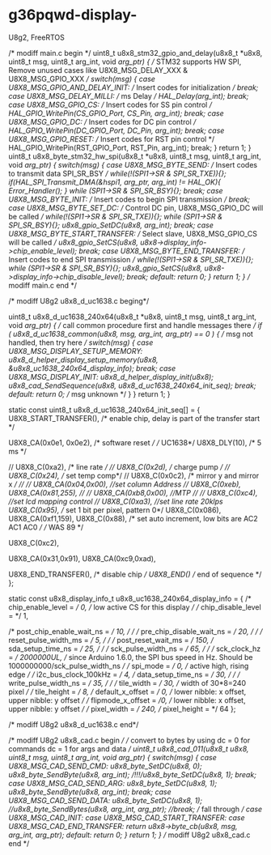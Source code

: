 # g36pqwd-display-
U8g2, FreeRTOS

/* modiff main.c
begin */
uint8_t u8x8_stm32_gpio_and_delay(u8x8_t *u8x8, uint8_t msg, uint8_t arg_int, void *arg_ptr)
{
	/* STM32 supports HW SPI, Remove unused cases like U8X8_MSG_DELAY_XXX & U8X8_MSG_GPIO_XXX */
	switch(msg)
	{
	case U8X8_MSG_GPIO_AND_DELAY_INIT:
		/* Insert codes for initialization */
		break;
	case U8X8_MSG_DELAY_MILLI:
		/* ms Delay */
		HAL_Delay(arg_int);
		break;
	case U8X8_MSG_GPIO_CS:
		/* Insert codes for SS pin control */
		HAL_GPIO_WritePin(CS_GPIO_Port, CS_Pin, arg_int);
		break;
	case U8X8_MSG_GPIO_DC:
		/* Insert codes for DC pin control */
		HAL_GPIO_WritePin(DC_GPIO_Port, DC_Pin, arg_int);
		break;
	case U8X8_MSG_GPIO_RESET:
		/* Insert codes for RST pin control */
		HAL_GPIO_WritePin(RST_GPIO_Port, RST_Pin, arg_int);
		break;
	}
	return 1;
}
uint8_t u8x8_byte_stm32_hw_spi(u8x8_t *u8x8, uint8_t msg, uint8_t arg_int, void *arg_ptr)
{
	switch(msg) {
	case U8X8_MSG_BYTE_SEND:
		/* Insert codes to transmit data SPI_SR_BSY */
		while(!(SPI1->SR & SPI_SR_TXE)){};
		if(HAL_SPI_Transmit_DMA(&hspi1, arg_ptr, arg_int) != HAL_OK){
			  Error_Handler();
		}
		while (SPI1->SR & SPI_SR_BSY){};
		break;
	case U8X8_MSG_BYTE_INIT:
		/* Insert codes to begin SPI transmission */
		break;
	case U8X8_MSG_BYTE_SET_DC:
		/* Control DC pin, U8X8_MSG_GPIO_DC will be called */
		while(!(SPI1->SR & SPI_SR_TXE)){};
		while (SPI1->SR & SPI_SR_BSY){};
		u8x8_gpio_SetDC(u8x8, arg_int);
		break;
	case U8X8_MSG_BYTE_START_TRANSFER:
		/* Select slave, U8X8_MSG_GPIO_CS will be called */
		u8x8_gpio_SetCS(u8x8, u8x8->display_info->chip_enable_level);
		break;
	case U8X8_MSG_BYTE_END_TRANSFER:
		/* Insert codes to end SPI transmission */
		while(!(SPI1->SR & SPI_SR_TXE)){};
		while (SPI1->SR & SPI_SR_BSY){};
		u8x8_gpio_SetCS(u8x8, u8x8->display_info->chip_disable_level);
		break;
	default:
		return 0;
	}
	return 1;
}
/* modiff main.c
end */


/* modiff U8g2
u8x8_d_uc1638.c beging*/

uint8_t u8x8_d_uc1638_240x64(u8x8_t *u8x8, uint8_t msg, uint8_t arg_int, void *arg_ptr)
{
  /* call common procedure first and handle messages there */
  if ( u8x8_d_uc1638_common(u8x8, msg, arg_int, arg_ptr) == 0 )
  {
    /* msg not handled, then try here */
    switch(msg)
    {
      case U8X8_MSG_DISPLAY_SETUP_MEMORY:
	u8x8_d_helper_display_setup_memory(u8x8, &u8x8_uc1638_240x64_display_info);
	break;
      case U8X8_MSG_DISPLAY_INIT:
	u8x8_d_helper_display_init(u8x8);
	u8x8_cad_SendSequence(u8x8, u8x8_d_uc1638_240x64_init_seq);
	break;
      default:
	return 0;		/* msg unknown */
    }
  }
  return 1;
}

static const uint8_t u8x8_d_uc1638_240x64_init_seq[] = {
  U8X8_START_TRANSFER(),             	/* enable chip, delay is part of the transfer start */

  U8X8_CA(0x0e1, 0x0e2),		/* software reset */    /* UC1638*/
  U8X8_DLY(10),					/* 5 ms */

 // U8X8_C(0xa2),					/* line rate */
 // U8X8_C(0x2d),            		/* charge pump */
 // U8X8_C(0x24),            		/* set temp comp*/
//  U8X8_C(0x0c2),  					/*	mirror y and mirror x */
//
// U8X8_CA(0x04,0x00),				//set column Address
//
  U8X8_C(0xeb),
  U8X8_CA(0x81,255),
//
// U8X8_CA(0xb8,0x00),			//MTP
//
//  U8X8_C(0xc4),					//set lcd mapping control
//  	  U8X8_C(0xa3),					//set line rate  20klps
  U8X8_C(0x95),					/* set 1 bit per pixel, pattern 0*/
  U8X8_C(0x086),
  U8X8_CA(0xf1,159),
  U8X8_C(0x88),            		/*	 set auto increment, low bits are AC2 AC1 AC0 */  /* WAS 89 */

  U8X8_C(0xc2),

  U8X8_CA(0x31,0x91),
  U8X8_CA(0xc9,0xad),

  U8X8_END_TRANSFER(),             	/* disable chip */
  U8X8_END()             			/* end of sequence */
};

static const u8x8_display_info_t u8x8_uc1638_240x64_display_info =
{
  /* chip_enable_level = */ 0,	/* low active CS for this display */
  /* chip_disable_level = */ 1,

  /* post_chip_enable_wait_ns = */ 10,	/* */
  /* pre_chip_disable_wait_ns = */ 20,	/* */
  /* reset_pulse_width_ms = */ 5, 	/* */
  /* post_reset_wait_ms = */ 150,
  /* sda_setup_time_ns = */ 25,		/* */
  /* sck_pulse_width_ns = */ 65,	/* */
  /* sck_clock_hz = */ 2000000UL,	/* since Arduino 1.6.0, the SPI bus speed in Hz. Should be  1000000000/sck_pulse_width_ns */
  /* spi_mode = */ 0,		/* active high, rising edge */
  /* i2c_bus_clock_100kHz = */ 4,
  /* data_setup_time_ns = */ 30,	/*  */
  /* write_pulse_width_ns = */ 35,	/*  */
  /* tile_width = */ 30,		/* width of 30*8=240 pixel */
  /* tile_height = */ 8,
  /* default_x_offset = */ 0,	/* lower nibble: x offset, upper nibble: y offset */
  /* flipmode_x_offset = */0,	/* lower nibble: x offset, upper nibble: y offset */
  /* pixel_width = */ 240,
  /* pixel_height = */ 64
};

/* modiff U8g2
u8x8_d_uc1638.c end*/


/* modiff U8g2
u8x8_cad.c begin */
/*
  convert to bytes by using 
    dc = 0 for commands 
    dc = 1 for args and data
*/
uint8_t u8x8_cad_011(u8x8_t *u8x8, uint8_t msg, uint8_t arg_int, void *arg_ptr)
{
  switch(msg)
  {
    case U8X8_MSG_CAD_SEND_CMD:
      u8x8_byte_SetDC(u8x8, 0);
      u8x8_byte_SendByte(u8x8, arg_int);
 /*!!!*/u8x8_byte_SetDC(u8x8, 1);
      break;
    case U8X8_MSG_CAD_SEND_ARG:
      u8x8_byte_SetDC(u8x8, 1);
      u8x8_byte_SendByte(u8x8, arg_int);
      break;
    case U8X8_MSG_CAD_SEND_DATA:
      u8x8_byte_SetDC(u8x8, 1);
      //u8x8_byte_SendBytes(u8x8, arg_int, arg_ptr);
      //break;
      /* fall through */
    case U8X8_MSG_CAD_INIT:
    case U8X8_MSG_CAD_START_TRANSFER:
    case U8X8_MSG_CAD_END_TRANSFER:
      return u8x8->byte_cb(u8x8, msg, arg_int, arg_ptr);
    default:
      return 0;
  }
  return 1;
}
/* modiff U8g2
u8x8_cad.c end */

